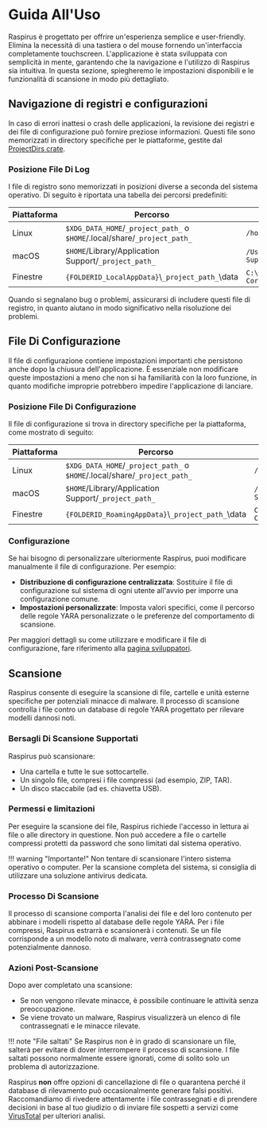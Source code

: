 # Guida All'Uso

Raspirus è progettato per offrire un'esperienza semplice e user-friendly. Elimina la necessità di una tastiera o del mouse fornendo un'interfaccia completamente touchscreen. L'applicazione è stata sviluppata con semplicità in mente, garantendo che la navigazione e l'utilizzo di Raspirus sia intuitiva. In questa sezione, spiegheremo le impostazioni disponibili e le funzionalità di scansione in modo più dettagliato.

## Navigazione di registri e configurazioni

In caso di errori inattesi o crash delle applicazioni, la revisione dei registri e dei file di configurazione può fornire preziose informazioni. Questi file sono memorizzati in directory specifiche per le piattaforme, gestite dal [ProjectDirs crate](https://docs.rs/directories-next/latest/directories_next/struct.ProjectDirs.html).

### Posizione File Di Log

I file di registro sono memorizzati in posizioni diverse a seconda del sistema operativo. Di seguito è riportata una tabella dei percorsi predefiniti:

| Piattaforma | Percorso                                                                                  | Esempio                                                         |
| ----------- | ----------------------------------------------------------------------------------------- | --------------------------------------------------------------- |
| Linux       | `$XDG_DATA_HOME`/`_project_path_` o `$HOME`/.local/share/`_project_path_` | `/home/alice/.local/share/barapp`                               |
| macOS       | `$HOME`/Library/Application Support/`_project_path_`                                      | `/Users/Alice/Library/Application Support/com.Foo-Corp.Bar-App` |
| Finestre    | `{FOLDERID_LocalAppData}`\\`_project_path_`\data                                        | `C:\Users\Alice\AppData\Local\Foo Corp\Bar App\data`     |

Quando si segnalano bug o problemi, assicurarsi di includere questi file di registro, in quanto aiutano in modo significativo nella risoluzione dei problemi.

## File Di Configurazione

Il file di configurazione contiene impostazioni importanti che persistono anche dopo la chiusura dell'applicazione. È essenziale non modificare queste impostazioni a meno che non si ha familiarità con la loro funzione, in quanto modifiche improprie potrebbero impedire l'applicazione di lanciare.

### Posizione File Di Configurazione

Il file di configurazione si trova in directory specifiche per la piattaforma, come mostrato di seguito:

| Piattaforma | Percorso                                                                                  | Esempio                                                         |
| ----------- | ----------------------------------------------------------------------------------------- | --------------------------------------------------------------- |
| Linux       | `$XDG_DATA_HOME`/`_project_path_` o `$HOME`/.local/share/`_project_path_` | `/home/alice/.local/share/barapp`                               |
| macOS       | `$HOME`/Library/Application Support/`_project_path_`                                      | `/Users/Alice/Library/Application Support/com.Foo-Corp.Bar-App` |
| Finestre    | `{FOLDERID_RoamingAppData}`\\`_project_path_`\data                                      | `C:\Users\Alice\AppData\Roaming\Foo Corp\Bar App\data`   |

### Configurazione

Se hai bisogno di personalizzare ulteriormente Raspirus, puoi modificare manualmente il file di configurazione. Per esempio:

- **Distribuzione di configurazione centralizzata**: Sostituire il file di configurazione sul sistema di ogni utente all'avvio per imporre una configurazione comune.
- **Impostazioni personalizzate**: Imposta valori specifici, come il percorso delle regole YARA personalizzate o le preferenze del comportamento di scansione.

Per maggiori dettagli su come utilizzare e modificare il file di configurazione, fare riferimento alla [pagina sviluppatori](developers.md#configuration).

## Scansione

Raspirus consente di eseguire la scansione di file, cartelle e unità esterne specifiche per potenziali minacce di malware. Il processo di scansione controlla i file contro un database di regole YARA progettato per rilevare modelli dannosi noti.

### Bersagli Di Scansione Supportati

Raspirus può scansionare:

- Una cartella e tutte le sue sottocartelle.
- Un singolo file, compresi i file compressi (ad esempio, ZIP, TAR).
- Un disco staccabile (ad es. chiavetta USB).

### Permessi e limitazioni

Per eseguire la scansione dei file, Raspirus richiede l'accesso in lettura ai file o alle directory in questione. Non può accedere a file o cartelle compressi protetti da password che sono limitati dal sistema operativo.

!!! warning "Importante!"
Non tentare di scansionare l'intero sistema operativo o computer. Per la scansione completa del sistema, si consiglia di utilizzare una soluzione antivirus dedicata.

### Processo Di Scansione

Il processo di scansione comporta l'analisi dei file e del loro contenuto per abbinare i modelli rispetto al database delle regole YARA. Per i file compressi, Raspirus estrarrà e scansionerà i contenuti. Se un file corrisponde a un modello noto di malware, verrà contrassegnato come potenzialmente dannoso.

### Azioni Post-Scansione

Dopo aver completato una scansione:

- Se non vengono rilevate minacce, è possibile continuare le attività senza preoccupazione.
- Se viene trovato un malware, Raspirus visualizzerà un elenco di file contrassegnati e le minacce rilevate.

!!! note "File saltati"
Se Raspirus non è in grado di scansionare un file, salterà per evitare di dover interrompere il processo di scansione.
I file saltati possono normalmente essere ignorati, come di solito solo un problema di autorizzazione.

Raspirus **non** offre opzioni di cancellazione di file o quarantena perché il database di rilevamento può occasionalmente generare falsi positivi. Raccomandiamo di rivedere attentamente i file contrassegnati e di prendere decisioni in base al tuo giudizio o di inviare file sospetti a servizi come [VirusTotal](https://www.virustotal.com) per ulteriori analisi.
